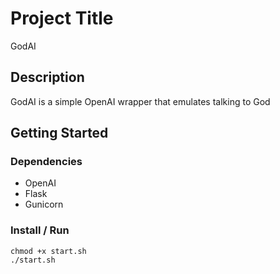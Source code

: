 # Project Title

GodAI

## Description

GodAI is a simple OpenAI wrapper that emulates talking to God

## Getting Started

### Dependencies

* OpenAI
* Flask
* Gunicorn

### Install / Run
```
chmod +x start.sh
./start.sh
```


